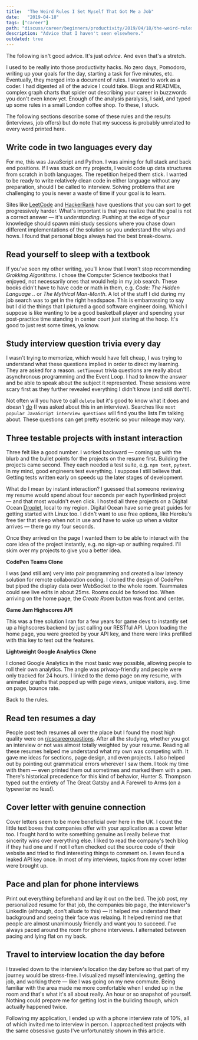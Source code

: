 ```yaml
---
title:  "The Weird Rules I Set Myself That Got Me a Job"
date:   "2019-04-18"
tags: ["career"]
path: "discuss/career/beginners/productivity/2019/04/18/the-weird-rules-i-set-myself.html"
description: "Advice that I haven't seen elsewhere."
outdated: true
---
```


The following isn't good advice. It's just _advice_. And even that's a stretch.

I used to be really into those productivity hacks. No zero days, Pomodoro, writing up your goals for the day, starting a task for five minutes, etc. Eventually, they merged into a document of rules. I wanted to work as a coder. I had digested all of the advice I could take. Blogs and READMEs, complex graph charts that spider out describing your career in buzzwords you don't even know yet. Enough of the analysis paralysis, I said, and typed up some rules in a small London coffee shop. To these, I stuck.

The following sections describe some of these rules and the results (interviews, job offers) but do note that my success is probably unrelated to every word printed here.

## Write code in two languages every day

For me, this was JavaScript and Python. I was aiming for full stack and back end positions. If I was stuck on my projects, I would code up data structures from scratch in both languages. The repetition helped them stick. I wanted to be ready to write relatively clean code in either language without any preparation, should I be called to interview. Solving problems that are challenging to you is never a waste of time if your goal is to learn.

Sites like [LeetCode](https://leetcode.com/) and [HackerRank](https://www.hackerrank.com/) have questions that you can sort to get progressively harder. What's important is that you realize that the goal is not a correct answer — it's _understanding_. Pushing at the edge of your knowledge should spawn mini study sessions where you chase down different implementations of the solution so you understand the whys and hows. I found that personal blogs always had the best break-downs.

## Read yourself to sleep with a textbook

If you've seen my other writing, you'll know that I won't stop recommending _Grokking Algorithms_. I chose the Computer Science textbooks that I enjoyed, not necessarily ones that would help in my job search. These books didn't have to have code or math in them, e.g. _Code: The Hidden Language .._ or _The Mythical Man-Month_. A lot of the stuff I did during my job search was to get in the right headspace. This is embarrassing to say but I did the things that I pictured a good software engineer doing. Which I suppose is like wanting to be a good basketball player and spending your post-practice time standing in center court just staring at the hoop. It's good to just rest some times, ya know.

## Study interview question trivia every day

I wasn't trying to memorize, which would have felt cheap, I was trying to understand what these questions implied in order to direct my learning. They are asked for a reason. `setTimeout` trivia questions are really about asynchronous programming and the Event Loop. I had to know the answer and be able to speak about the subject it represented. These sessions were scary first as they further revealed everything I didn't know (and still don't!). 

Not often will you have to call `delete` but it's good to know what it does and _doesn't_ [do](https://developer.mozilla.org/en-US/docs/Web/JavaScript/Reference/Operators/delete) (I was asked about this in an interview). Searches like `most popular JavaScript interview questions` will find you the lists I'm talking about. These questions can get pretty esoteric so your mileage may vary.

## Three testable projects with instant interaction

Three felt like a good number. I worked backward — coming up with the blurb and the bullet points for the projects on the resume first. Building the projects came second. They each needed a test suite, e.g. `npm test`, `pytest`. In my mind, good engineers test everything. I suppose I still believe that. Getting tests written early on speeds up the later stages of development.

What do I mean by instant interaction? I guessed that someone reviewing my resume would spend about four seconds per each hyperlinked project — and that most wouldn't even click. I hosted all three projects on a Digital Ocean [Droplet](https://www.digitalocean.com/products/droplets/), local to my region. Digital Ocean have some great guides for getting started with Linux too. I didn't want to use free options, like Heroku's free tier that sleep when not in use and have to wake up when a visitor arrives — there go my four seconds.

Once they arrived on the page I wanted them to be able to interact with the core idea of the project instantly, e.g. no sign-up or authing required. I'll skim over my projects to give you a better idea.

**CodePen Teams Clone**

I was (and still am) very into pair programming and created a low latency solution for remote collaboration coding. I cloned the design of CodePen but piped the display data over WebSocket to the whole room. Teammates could see live edits in about 25ms. Rooms could be forked too. When arriving on the home page, the _Create Room_ button was front and center.

**Game Jam Highscores API**

This was a free solution I ran for a few years for game devs to instantly set up a highscores backend by just calling our RESTful API. Upon loading the home page, you were greeted by your API key, and there were links prefilled with this key to test out the features.

**Lightweight Google Analytics Clone**

I cloned Google Analytics in the most basic way possible, allowing people to roll their own analytics. The angle was privacy-friendly and people were only tracked for 24 hours. I linked to the demo page on my resume, with animated graphs that popped up with page views, unique visitors, avg. time on page, bounce rate.

Back to the rules.

## Read ten resumes a day

People post tech resumes all over the place but I found the most high quality were on [r/cscareerquestions](https://www.reddit.com/r/cscareerquestions/). After all the studying, whether you got an interview or not was almost totally weighted by your resume. Reading all these resumes helped me understand what my own was competing with. It gave me ideas for sections, page design, and even projects. I also helped out by pointing out grammatical errors wherever I saw them. I took my time with them — even printed them out sometimes and marked them with a pen. There's historical precedence for this kind of behavior, Hunter S. Thompson typed out the entirety of The Great Gatsby and A Farewell to Arms (on a typewriter no less!).

## Cover letter with genuine connection

Cover letters seem to be more beneficial over here in the UK. I count the little text boxes that companies offer with your application as a cover letter too. I fought hard to write something genuine as I really believe that sincerity wins over everything else. I liked to read the company's tech blog if they had one and if not I often checked out the source code of their website and tried to find interesting things to comment on. I even found a leaked API key once. In most of my interviews, topics from my cover letter were brought up.

## Pace and plan for phone interviews

Print out everything beforehand and lay it out on the bed. The job post, my personalized resume for that job, the companies bio page, the interviewer's LinkedIn (although, don't allude to this) — it helped me understand their background and seeing their face was relaxing. It helped remind me that people are almost unanimously friendly and want you to succeed. I've always paced around the room for phone interviews. I alternated between pacing and lying flat on my back.

## Travel to interview location the day before

I traveled down to the interview's location the day before so that part of my journey would be stress-free. I visualized myself interviewing, getting the job, and working there — like I was going on my new commute. Being familiar with the area made me more comfortable when I ended up in the room and that's what it's all about really. An hour or so snapshot of yourself. Nothing could prepare me for getting lost in the building though, which actually happened twice.

Following my application, I ended up with a phone interview rate of 10%, all of which invited me to interview in person. I approached test projects with the same obsessive gusto I've unfortunately shown in this article.
